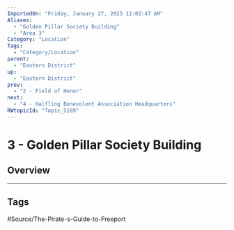 ```yaml
---
ImportedOn: "Friday, January 27, 2023 12:02:47 AM"
Aliases:
  - "Golden Pillar Society Building"
  - "Area 3"
Category: "Location"
Tags:
  - "Category/Location"
parent:
  - "Eastern District"
up:
  - "Eastern District"
prev:
  - "2 - Field of Honor"
next:
  - "4 - Halfling Benevolent Association Headquarters"
RWtopicId: "Topic_5169"
---
```

# 3 - Golden Pillar Society Building
## Overview

---
## Tags
#Source/The-Pirate-s-Guide-to-Freeport

